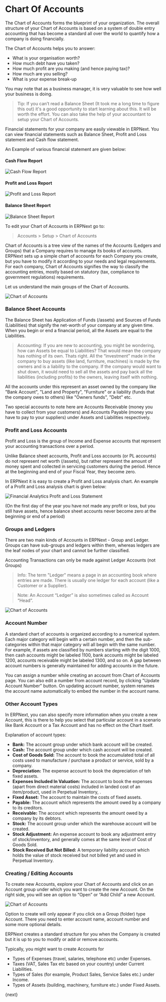 # Chart Of Accounts

The Chart of Accounts forms the blueprint of your organization. The overall
structure of your Chart of Accounts is based on a system of double entry
accounting that has become a standard all over the world to quantify how a
company is doing financially.

The Chart of Accounts helps you to answer:

  * What is your organisation worth?
  * How much debt have you taken?
  * How much profit are you making (and hence paying tax)?
  * How much are you selling?
  * What is your expense break-up

You may note that as a business manager, it is very valuable to see how well
your business is doing.

> Tip: If you can’t read a Balance Sheet (It took me a long time to
figure this out) it's a good opportunity to start learning about this. It will
be worth the effort. You can also take the help of your accountant to setup
your Chart of Accounts.

Financial statements for your company are easily viewable in ERPNext. You can view financial statements
such as  Balance Sheet, Profit and Loss statement and Cash flow statement.

An Example of various financial statement are given below:

#### Cash Flow Report
<img class="screenshot" alt="Cash Flow Report" src="{{docs_base_url}}/assets/img/accounts/cash_flow_report.png">

#### Profit and Loss Report
<img class="screenshot" alt="Profit and Loss Report" src="{{docs_base_url}}/assets/img/accounts/profit_n_loss_report.png">

#### Balance Sheet Report
<img class="screenshot" alt="Balance Sheet Report" src="{{docs_base_url}}/assets/img/accounts/balance_sheet_report.png">

To edit your Chart of Accounts in ERPNext go to:

>  Accounts > Setup > Chart of Accounts

Chart of Accounts is a tree view of the names of the Accounts (Ledgers and
Groups) that a Company requires to manage its books of accounts. ERPNext sets
up a simple chart of accounts for each Company you create, but you have to
modify it according to your needs and legal requirements. For each company,
Chart of Accounts signifies the way to classify the accounting entries, mostly
based on statutory (tax, compliance to government regulations) requirements.

Let us understand the main groups of the Chart of Accounts.

<img class="screenshot" alt="Chart of Accounts" src="{{docs_base_url}}/assets/img/accounts/chart-of-accounts-1.png">

### Balance Sheet Accounts

The Balance Sheet has Application of Funds (/assets) and Sources of Funds
(Liabilities) that signify the net-worth of your company at any given time.
When you begin or end a financial period, all the Assets are equal to the
Liabilities.

> Accounting: If you are new to accounting, you might be wondering, how can
Assets be equal to Liabilities? That would mean the company has nothing of its
own. Thats right. All the “investment” made in the company to buy assets (like
land, furniture, machines) is made by the owners and is a liability to the
company. If the company would want to shut down, it would need to sell all the
assets and pay back all the liabilities (including profits) to the owners,
leaving itself with nothing.

All the accounts under this represent an asset owned by the company like "Bank
Account", "Land and Property", "Furniture" or a liability (funds that the
company owes to others) like "Owners funds", "Debt" etc.

Two special accounts to note here are Accounts Receivable (money you have to
collect from your customers) and Accounts Payable (money you have to pay to
your suppliers) under Assets and Liabilities respectively.

### Profit and Loss Accounts

Profit and Loss is the group of Income and Expense accounts that represent
your accounting transactions over a period.

Unlike Balance sheet accounts, Profit and Loss accounts (or PL accounts) do
not represent net worth (/assets), but rather represent the amount of money
spent and collected in servicing customers during the period. Hence at the
beginning and end of your Fiscal Year, they become zero.

In ERPNext it is easy to create a Profit and Loss analysis chart. An example
of a Profit and Loss analysis chart is given below:

<img class="screenshot" alt="Financial Analytics Profit and Loss Statement" src="{{docs_base_url}}/assets/img/accounts/financial-analytics-pl.png">

(On the first day of the year you have not made any profit or loss, but you
still have assets, hence balance sheet accounts never become zero at the
beginning or end of a period)

### Groups and Ledgers

There are two main kinds of Accounts in ERPNext - Group and Ledger. Groups can
have sub-groups and ledgers within them, whereas ledgers are the leaf nodes of
your chart and cannot be further classified.

Accounting Transactions can only be made against Ledger Accounts (not Groups)

> Info: The term "Ledger" means a page in an accounting book where entries are
made. There is usually one ledger for each account (like a Customer or a
Supplier).

> Note: An Account “Ledger” is also sometimes called as Account “Head”.

<img class="screenshot" alt="Chart of Accounts" src="{{docs_base_url}}/assets/img/accounts/chart-of-accounts-2.png">

### Account Number
A standard chart of accounts is organized according to a numerical system. Each major category will begin with a certain number, and then the sub-categories within that major category will all begin with the same number. For example, if assets are classified by numbers starting with the digit 1000, then cash accounts might be labeled 1100, bank accounts might be labeled 1200, accounts receivable might be labeled 1300, and so on. A gap between account numbers is generally maintained for adding accounts in the future.

You can assign a number while creating an account from Chart of Accounts page. You can also edit a number from account record, by clicking "Update Account Number" button. On updating account number, system renames the account name automatically to embed the number in the account name.

### Other Account Types

In ERPNext, you can also specify more information when you create a new
Account, this is there to help you select that particular account in a
scenario like Bank Account or a Tax Account and has no effect on the Chart
itself.

Explanation of account types:
- **Bank:** The account group under which bank account will be created.
- **Cash:** The account group under which cash account will be created.
- **Cost of Goods Sold:** The account to book the accumulated total of all costs used to manufacture / purchase a product or service, sold by a company.
- **Depreciation:** The expense account to book the depreciation of teh fixed assets.
- **Expenses Included In Valuation:** The account to book the expenses (apart from direct material costs) included in landed cost of an item/product, used in Perpetual Inventory, .
- **Fixed Asset:** The account to maintain the costs of fixed assets.
- **Payable:** The account which represents the amount owed by a company to its creditors.
- **Receivable:** The account which represents the amount owed by a company by its debtors.
- **Stock:** The account group under which the warehouse account will be created.
- **Stock Adjustment:** An expense account to book any adjustment entry of stock/inventory, and generally comes at the same level of Cost of Goods Sold.
- **Stock Received But Not Billed:** A temporary liability account which holds the value of stock received but not billed yet and used in Perpetual Inventory.

### Creating / Editing Accounts

To create new Accounts, explore your Chart of Accounts and click on an Account
group under which you want to create the new Account. On the right side, you
will see an option to “Open” or “Add Child” a new Account.

<img class="screenshot" alt="Chart of Accounts" src="{{docs_base_url}}/assets/img/accounts/chart-of-accounts-3.png">

Option to create will only appear if you click on a Group (folder) type
Account. There you need to enter account name, account number and some more
optional details.

ERPNext creates a standard structure for you when the Company is created but
it is up to you to modify or add or remove accounts.

Typically, you might want to create Accounts for

  * Types of Expenses (travel, salaries, telephone etc) under Expenses.
  * Taxes (VAT, Sales Tax etc based on your country) under Current Liabilities.
  * Types of Sales (for example, Product Sales, Service Sales etc.) under Income.
  * Types of Assets (building, machinery, furniture etc.) under Fixed Assets.

{next}
